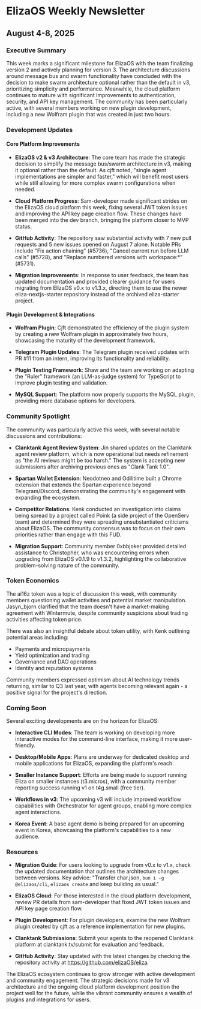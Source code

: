 # ElizaOS Weekly Newsletter
## August 4-8, 2025

### Executive Summary
This week marks a significant milestone for ElizaOS with the team finalizing version 2 and actively planning for version 3. The architecture discussions around message bus and swarm functionality have concluded with the decision to make swarm architecture optional rather than the default in v3, prioritizing simplicity and performance. Meanwhile, the cloud platform continues to mature with significant improvements to authentication, security, and API key management. The community has been particularly active, with several members working on new plugin development, including a new Wolfram plugin that was created in just two hours.

### Development Updates

#### Core Platform Improvements
- **ElizaOS v2 & v3 Architecture**: The core team has made the strategic decision to simplify the message bus/swarm architecture in v3, making it optional rather than the default. As cjft noted, "single agent implementations are simpler and faster," which will benefit most users while still allowing for more complex swarm configurations when needed.

- **Cloud Platform Progress**: Sam-developer made significant strides on the ElizaOS cloud platform this week, fixing several JWT token issues and improving the API key page creation flow. These changes have been merged into the dev branch, bringing the platform closer to MVP status.

- **GitHub Activity**: The repository saw substantial activity with 7 new pull requests and 5 new issues opened on August 7 alone. Notable PRs include "Fix action chaining" (#5736), "Cancel current run before LLM calls" (#5728), and "Replace numbered versions with workspace:*" (#5731).

- **Migration Improvements**: In response to user feedback, the team has updated documentation and provided clearer guidance for users migrating from ElizaOS v0.x to v1.3.x, directing them to use the newer eliza-nextjs-starter repository instead of the archived eliza-starter project.

#### Plugin Development & Integrations
- **Wolfram Plugin**: Cjft demonstrated the efficiency of the plugin system by creating a new Wolfram plugin in approximately two hours, showcasing the maturity of the development framework.

- **Telegram Plugin Updates**: The Telegram plugin received updates with PR #11 from an intern, improving its functionality and reliability.

- **Plugin Testing Framework**: Shaw and the team are working on adapting the "Ruler" framework (an LLM-as-judge system) for TypeScript to improve plugin testing and validation.

- **MySQL Support**: The platform now properly supports the MySQL plugin, providing more database options for developers.

### Community Spotlight

The community was particularly active this week, with several notable discussions and contributions:

- **Clanktank Agent Review System**: Jin shared updates on the Clanktank agent review platform, which is now operational but needs refinement as "the AI reviews might be too harsh." The system is accepting new submissions after archiving previous ones as "Clank Tank 1.0".

- **Spartan Wallet Extension**: Neodotneo and Odilitime built a Chrome extension that extends the Spartan experience beyond Telegram/Discord, demonstrating the community's engagement with expanding the ecosystem.

- **Competitor Relations**: Kenk conducted an investigation into claims being spread by a project called Poink (a side project of the OpenServ team) and determined they were spreading unsubstantiated criticisms about ElizaOS. The community consensus was to focus on their own priorities rather than engage with this FUD.

- **Migration Support**: Community member 0xbbjoker provided detailed assistance to Christopher, who was encountering errors when upgrading from ElizaOS v0.1.9 to v1.3.2, highlighting the collaborative problem-solving nature of the community.

### Token Economics

The ai16z token was a topic of discussion this week, with community members questioning wallet activities and potential market manipulation. Jasyn_bjorn clarified that the team doesn't have a market-making agreement with Wintermute, despite community suspicions about trading activities affecting token price.

There was also an insightful debate about token utility, with Kenk outlining potential areas including:
- Payments and micropayments
- Yield optimization and trading
- Governance and DAO operations
- Identity and reputation systems

Community members expressed optimism about AI technology trends returning, similar to Q3 last year, with agents becoming relevant again - a positive signal for the project's direction.

### Coming Soon

Several exciting developments are on the horizon for ElizaOS:

- **Interactive CLI Modes**: The team is working on developing more interactive modes for the command-line interface, making it more user-friendly.

- **Desktop/Mobile Apps**: Plans are underway for dedicated desktop and mobile applications for ElizaOS, expanding the platform's reach.

- **Smaller Instance Support**: Efforts are being made to support running Eliza on smaller instances (t3.micros), with a community member reporting success running v1 on t4g.small (free tier).

- **Workflows in v3**: The upcoming v3 will include improved workflow capabilities with Orchestrator for agent groups, enabling more complex agent interactions.

- **Korea Event**: A base agent demo is being prepared for an upcoming event in Korea, showcasing the platform's capabilities to a new audience.

### Resources

- **Migration Guide**: For users looking to upgrade from v0.x to v1.x, check the updated documentation that outlines the architecture changes between versions. Key advice: "Transfer char.json, `bun i -g @elizaos/cli`, `elizaos create` and keep building as usual."

- **ElizaOS Cloud**: For those interested in the cloud platform development, review PR details from sam-developer that fixed JWT token issues and API key page creation flow.

- **Plugin Development**: For plugin developers, examine the new Wolfram plugin created by cjft as a reference implementation for new plugins.

- **Clanktank Submissions**: Submit your agents to the reopened Clanktank platform at clanktank.tv/submit for evaluation and feedback.

- **GitHub Activity**: Stay updated with the latest changes by checking the repository activity at https://github.com/elizaOS/eliza.

The ElizaOS ecosystem continues to grow stronger with active development and community engagement. The strategic decisions made for v3 architecture and the ongoing cloud platform development position the project well for the future, while the vibrant community ensures a wealth of plugins and integrations for users.